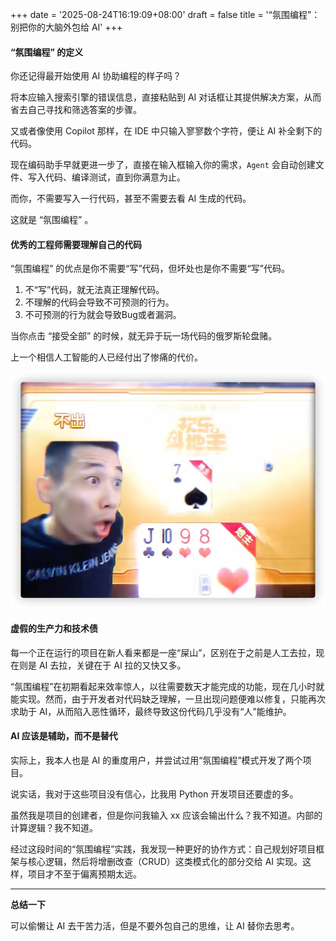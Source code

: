+++
date = '2025-08-24T16:19:09+08:00'
draft = false
title = '“氛围编程”：别把你的大脑外包给 AI'
+++

#### “氛围编程” 的定义

你还记得最开始使用 AI 协助编程的样子吗？

将本应输入搜索引擎的错误信息，直接粘贴到 AI 对话框让其提供解决方案，从而省去自己寻找和筛选答案的步骤。

又或者像使用 Copilot 那样，在 IDE 中只输入寥寥数个字符，便让 AI 补全剩下的代码。

现在编码助手早就更进一步了，直接在输入框输入你的需求，`Agent` 会自动创建文件、写入代码、编译测试，直到你满意为止。

而你，不需要写入一行代码，甚至不需要去看 AI 生成的代码。

这就是 “氛围编程” 。

#### 优秀的工程师需要理解自己的代码

“氛围编程” 的优点是你不需要“写”代码，但坏处也是你不需要“写”代码。

1. 不“写”代码，就无法真正理解代码。
2. 不理解的代码会导致不可预测的行为。
3. 不可预测的行为就会导致Bug或者漏洞。

当你点击 “接受全部” 的时候，就无异于玩一场代码的俄罗斯轮盘赌。

上一个相信人工智能的人已经付出了惨痛的代价。

![](/images/prev-trust-ai.png)

#### 虚假的生产力和技术债

每一个正在运行的项目在新人看来都是一座“屎山”，区别在于之前是人工去拉，现在则是 AI 去拉，关键在于 AI 拉的又快又多。

“氛围编程”在初期看起来效率惊人，以往需要数天才能完成的功能，现在几小时就能实现。然而，由于开发者对代码缺乏理解，一旦出现问题便难以修复，只能再次求助于 AI，从而陷入恶性循环，最终导致这份代码几乎没有“人”能维护。

#### AI 应该是辅助，而不是替代

实际上，我本人也是 AI 的重度用户，并尝试过用“氛围编程”模式开发了两个项目。

说实话，我对于这些项目没有信心，比我用 Python 开发项目还要虚的多。

虽然我是项目的创建者，但是你问我输入 xx 应该会输出什么？我不知道。内部的计算逻辑？我不知道。

经过这段时间的“氛围编程”实践，我发现一种更好的协作方式：自己规划好项目框架与核心逻辑，然后将增删改查（CRUD）这类模式化的部分交给 AI 实现。这样，项目才不至于偏离预期太远。

----

**总结一下**

可以偷懒让 AI 去干苦力活，但是不要外包自己的思维，让 AI 替你去思考。